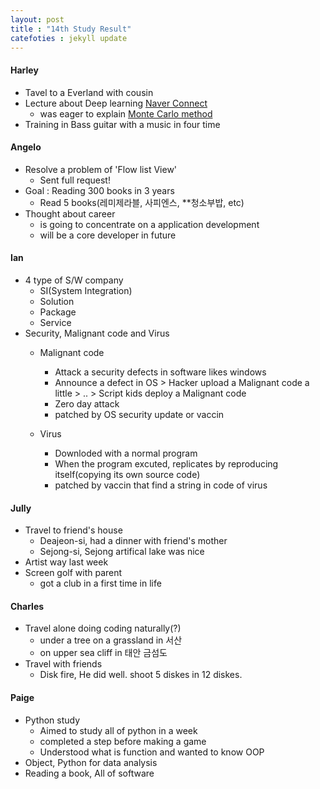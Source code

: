 ```yaml
---
layout: post
title : "14th Study Result"
catefoties : jekyll update
---
```


#### Harley
- Tavel to a Everland with cousin
- Lecture about Deep learning [Naver Connect](http://www.edwith.org/connectedinsights)
	- was eager to explain [Monte Carlo method](https://ko.wikipedia.org/wiki/%EB%AA%AC%ED%85%8C%EC%B9%B4%EB%A5%BC%EB%A1%9C_%EB%B0%A9%EB%B2%95)
- Training in Bass guitar with a music in four time


#### Angelo
- Resolve a problem of 'Flow list View'
	- Sent full request! 
- Goal : Reading 300 books in 3 years
	- Read 5 books(레미제라블, 사피엔스, **청소부밥, etc)
- Thought about career
	- is going to concentrate on a application development
	- will be a core developer in future


#### Ian
- 4 type of S/W company
	- SI(System Integration)
	- Solution
	- Package
	- Service
- Security, Malignant code and Virus
	- Malignant code 
		- Attack a security defects in software likes windows
		- Announce a defect in OS > Hacker upload a Malignant code a little > .. > Script kids deploy a Malignant code
		- Zero day attack
		- patched by OS security update or vaccin

	- Virus 
		- Downloded with a normal program 
		- When the program excuted, replicates by reproducing itself(copying its own source code)
		- patched by vaccin that find a string in code of virus


#### Jully
- Travel to friend's house
	- Deajeon-si, had a dinner with friend's mother
	- Sejong-si, Sejong artifical lake was nice
- Artist way last week
- Screen golf with parent
	- got a club in a first time in life


#### Charles
- Travel alone doing coding naturally(?) 
	- under a tree on a grassland in 서산
	- on upper sea cliff in 태안 금섬도
- Travel with friends
	- Disk fire, He did well. shoot 5 diskes in 12 diskes.


#### Paige
- Python study
	- Aimed to study all of python in a week
	- completed a step before making a game
	- Understood what is function and wanted to know OOP
- Object, Python for data analysis
- Reading a book, All of software



